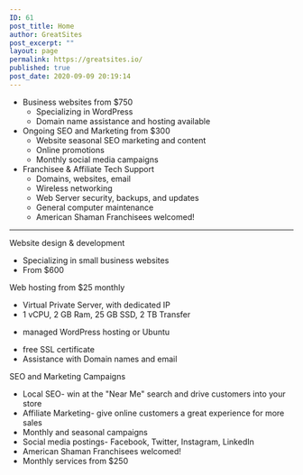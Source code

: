 ```yaml
---
ID: 61
post_title: Home
author: GreatSites
post_excerpt: ""
layout: page
permalink: https://greatsites.io/
published: true
post_date: 2020-09-09 20:19:14
---
```

<!-- wp:list -->
<ul><li>Business websites from $750 <ul><li>Specializing in WordPress </li><li>Domain name assistance and hosting available </li></ul></li><li>Ongoing SEO and Marketing from $300 <ul><li>Website seasonal SEO marketing and content </li><li>Online promotions </li><li>Monthly social media campaigns </li></ul></li><li>Franchisee &amp; Affiliate Tech Support <ul><li>Domains, websites, email </li><li>Wireless networking </li><li>Web Server security, backups, and updates </li><li>General computer maintenance </li><li>American Shaman Franchisees welcomed! </li></ul></li></ul>
<!-- /wp:list -->

<!-- wp:separator -->
<hr class="wp-block-separator"/>
<!-- /wp:separator -->

<!-- wp:cover {"overlayColor":"pale-cyan-blue","contentPosition":"center center"} -->
<div class="wp-block-cover has-pale-cyan-blue-background-color has-background-dim is-position-center-center"><div class="wp-block-cover__inner-container"><!-- wp:paragraph {"align":"center","placeholder":"Write title…","fontSize":"large"} -->
<p class="has-text-align-center has-large-font-size">Website design &amp; development </p>
<!-- /wp:paragraph -->

<!-- wp:list -->
<ul><li>Specializing in small business websites </li><li>From $600</li></ul>
<!-- /wp:list -->

<!-- wp:paragraph -->
<p></p>
<!-- /wp:paragraph --></div></div>
<!-- /wp:cover -->

<!-- wp:cover {"overlayColor":"pale-cyan-blue","contentPosition":"center center"} -->
<div class="wp-block-cover has-pale-cyan-blue-background-color has-background-dim is-position-center-center"><div class="wp-block-cover__inner-container"><!-- wp:paragraph {"align":"center","placeholder":"Write title…","fontSize":"large"} -->
<p class="has-text-align-center has-large-font-size">Web hosting from $25 monthly </p>
<!-- /wp:paragraph -->

<!-- wp:list -->
<ul><li>Virtual Private Server, with dedicated IP </li><li>1 vCPU, 2 GB Ram, 25 GB SSD, 2 TB Transfer</li></ul>
<!-- /wp:list -->

<!-- wp:list -->
<ul><li>managed WordPress hosting or Ubuntu</li></ul>
<!-- /wp:list -->

<!-- wp:list -->
<ul><li>free SSL certificate </li><li>Assistance with Domain names and email </li></ul>
<!-- /wp:list --></div></div>
<!-- /wp:cover -->

<!-- wp:cover {"overlayColor":"pale-cyan-blue"} -->
<div class="wp-block-cover has-pale-cyan-blue-background-color has-background-dim"><div class="wp-block-cover__inner-container"><!-- wp:paragraph {"align":"center","placeholder":"Write title…","fontSize":"large"} -->
<p class="has-text-align-center has-large-font-size">SEO and Marketing Campaigns </p>
<!-- /wp:paragraph -->

<!-- wp:list -->
<ul><li>Local SEO- win at the "Near Me" search and drive customers into your store</li><li>Affiliate Marketing- give online customers a great experience for more sales</li><li>Monthly and seasonal campaigns</li><li>Social media postings- Facebook, Twitter, Instagram, LinkedIn</li><li>American Shaman Franchisees welcomed!</li><li>Monthly services from $250</li></ul>
<!-- /wp:list --></div></div>
<!-- /wp:cover -->
